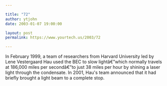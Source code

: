 ```yaml
---

title: "72"
author: ytjohn
date: 2003-01-07 19:00:00

layout: post
permalink: https://www.yourtech.us/2003/72

---
```

In February 1999, a team of researchers from Harvard University led by Lene Vestergaard Hau used the BEC to slow lightâ€”which normally travels at 186,000 miles per secondâ€”to just 38 miles per hour by shining a laser light through the condensate. In 2001, Hau's team announced that it had briefly brought a light beam to a complete stop.
